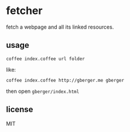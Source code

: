 fetcher
=======

fetch a webpage and all its linked resources.

usage
-----

```
coffee index.coffee url folder
```

like:

```
coffee index.coffee http://gberger.me gberger
```

then open `gberger/index.html`

license
-------

MIT